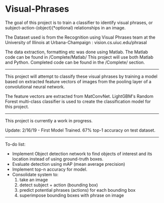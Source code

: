 # Visual-Phrases

The goal of this project is to train a classifier to identify visual phrases, or subject-action-(object)(*optional) relationships in an image.

The Dataset used is from the Recognition using Visual Phrases team at the University of Illinois at Urbana-Champaign : vision.cs.uiuc.edu/phrasal

The data extraction, formatting etc was done using Matlab. The Matlab code can be found in /Complete/Matlab/
This project will use both Matlab and Python. Completed code can be found in the /Complete/ section.  

___
This project will attempt to classify these visual phrases by training a model based 
on extracted feature vectors of images from the pooling layer of a convolutional neural network.

The feature vectors are extracted from MatConvNet.
LightGBM's Random Forest multi-class classifier is used to create the classification model for this project.
___
This project is currently a work in progress.

Update: 2/16/19 - First Model Trained. 67% top-1 accuracy on test dataset.

___

To-do list: 
- Implement Object detection network to find objects of interest and its location instead of using ground-truth boxes.
- Evaluate detection using mAP (mean average precision) 
- Implement top-n accuracy for model. 
- Consolidate system to:
	1) take an image
	2) detect subject + action (bounding box) 
	3) predict potential phrases (actions) for each bounding box
	4) superimpose bounding boxes with phrase on image

